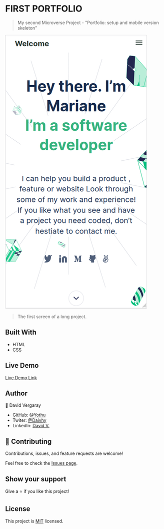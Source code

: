 
# FIRST PORTFOLIO

> My second Microverse Project - "Portfolio: setup and mobile version skeleton"

![screenshot](./app_screenshot.png)

> The first screen of a long project.

## Built With

- HTML
- CSS

## Live Demo

[Live Demo Link](https://yothu.github.io/my-portfolio/)

## Author

👤 David Vergaray

- GitHub:   [@Yothu](https://github.com/Yothu)
- Twiter:   [@Daivhy](https://twitter.com/Daivhy)
- LinkedIn: [David V.](https://www.linkedin.com/in/david-vergaray-almontes-051a11127/)

## 🤝 Contributing

Contributions, issues, and feature requests are welcome!

Feel free to check the [Issues page](./issues/).

## Show your support

Give a ⭐️ if you like this project!

## License

This project is [MIT](./MIT.md) licensed.
